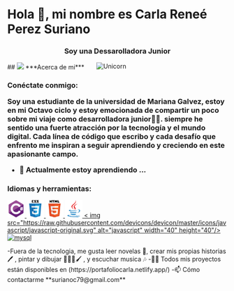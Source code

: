 # Hola 👋, mi nombre es Carla Reneé Perez Suriano
<h3 align="center">Soy una Dessarolladora Junior</h3>
<img align="right" width=300px alt="Unicorn" src="https://c.tenor.com/GN73MKBawZYAAAAi/busy-cute.gif" />
## <img src="https://media.giphy.com/media/ObNTw8Uzwy6KQ/giphy.gif" width="30px">&nbsp;***Acerca de mi***
<h3 align="left">Conéctate conmigo:</ h3>
<p align="left">
</p>

Soy una estudiante de la universidad de Mariana Galvez, estoy en mi Octavo ciclo y estoy emocionada de compartir un poco sobre mi viaje como desarrolladora junior👩‍💻. siempre he sentido una fuerte atracción por la tecnología y el mundo digital. Cada línea de código que escribo y cada desafío que enfrento me inspiran a seguir aprendiendo y creciendo en este apasionante campo.

- 🌱 Actualmente estoy aprendiendo ...
<h3 align="left">Idiomas y herramientas:</h3>
<p align="left"> <a href="https://www.w3schools .com/cs/" target="_blank" rel="noreferrer"> <img src="https://raw.githubusercontent.com/devicons/devicon/master/icons/csharp/csharp-original.svg" alt= "csharp" width="40" height="40"/> </a> <a href="https://www.w3schools.com/css/" target="_blank" rel="noreferrer"> <img src="https://raw.githubusercontent.com/devicons/devicon/master/icons/css3/css3-original-wordmark.svg" alt="css3" width="40" height="40"/> </ a> <a href="https://www.w3.org/html/" target="_blank" rel="noreferrer"> <img src="https://raw.githubusercontent.com/devicons/devicon/ master/icons/html5/html5-original-wordmark.svg" alt="html5" width="40" height="40"/> </a> <a href="https://www.java.com" target="_blank" rel="noreferrer"> <img src="https://raw.githubusercontent.com/devicons/devicon/master/icons/java/java-original.svg" alt="java" width=" 40" altura="40"/> </a> <a href="https://developer.mozilla.org/en-US/docs/Web/JavaScript" target="_blank" rel="noreferrer"> < img src="https://raw.githubusercontent.com/devicons/devicon/master/icons/javascript/javascript-original.svg" alt="javascript" width="40" height="40"/> </a > <a href="https://www.mysql.com/" target="_blank" rel="noreferrer"> <img src="https://raw.githubusercontent.com/devicons/devicon/master/icons /mysql/mysql-original-wordmark.svg" alt="mysql" width="40" height="40"/> </a> </p>
-Fuera de la tecnologia, me gusta leer novelas 📖, crear mis propias historias🖊️ , pintar y dibujar 👩‍🎨🎨🖌️ , y escuchar musica 🎶
-👨‍💻 Todos mis proyectos están disponibles en (https://portafoliocarla.netlify.app/)
-📫 Cómo contactarme **surianoc79@gmail.com**
